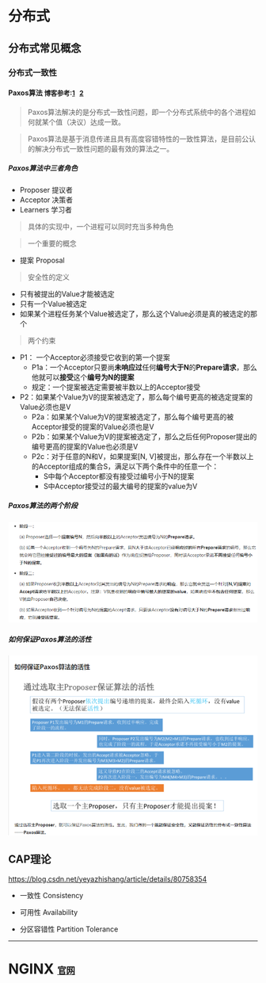 # 分布式

## 分布式常见概念

### 分布式一致性

#### Paxos算法 <font size = 2>博客参考:[1](https://www.cnblogs.com/linbingdong/p/6253479.html)   [2](https://zhuanlan.zhihu.com/p/31780743)</font>

> Paxos算法解决的是分布式一致性问题，即一个分布式系统中的各个进程如何就某个值（决议）达成一致。

> Paxos算法是基于消息传递且具有高度容错特性的一致性算法，是目前公认的解决分布式一致性问题的最有效的算法之一。

##### Paxos算法中三者角色

* Proposer	提议者
* Acceptor     决策者
* Learners     学习者

> 具体的实现中，一个进程可以同时充当多种角色

> 一个重要的概念

* 提案 Proposal

> 安全性的定义

* 只有被提出的Value才能被选定
* 只有一个Value被选定
* 如果某个进程任务某个Value被选定了，那么这个Value必须是真的被选定的那个

> 两个约束

* P1： 一个Acceptor必须接受它收到的第一个提案
  * P1a：一个Acceptor只要尚**未响应过**任何**编号大于N**的**Prepare请求**，那么他就可以**接受**这个**编号为N的提案**
  * 规定：一个提案被选定需要被半数以上的Acceptor接受
* P2：如果某个Value为V的提案被选定了，那么每个编号更高的被选定提案的Value必须也是V
  * P2a：如果某个Value为V的提案被选定了，那么每个编号更高的被Acceptor接受的提案的Value必须也是V
  * P2b：如果某个Value为V的提案被选定了，那么之后任何Proposer提出的编号更高的提案的Value也必须是V
  * P2c：对于任意的N和V，如果提案[N, V]被提出，那么存在一个半数以上的Acceptor组成的集合S，满足以下两个条件中的任意一个：
    * S中每个Acceptor都没有接受过编号小于N的提案
    * S中Acceptor接受过的最大编号的提案的value为V

##### Paxos算法的两个阶段

![image-20210627153905957](分布式.assets/image-20210627153905957.png)

##### 如何保证Paxos算法的活性

![image-20210627153805672](分布式.assets/image-20210627153805672.png)



## CAP理论

https://blog.csdn.net/yeyazhishang/article/details/80758354

* 一致性 Consistency

* 可用性 Availability

* 分区容错性 Partition Tolerance



***



# NGINX <font size=4>[官网](http://nginx.org/en/linux_packages.html)</font>

